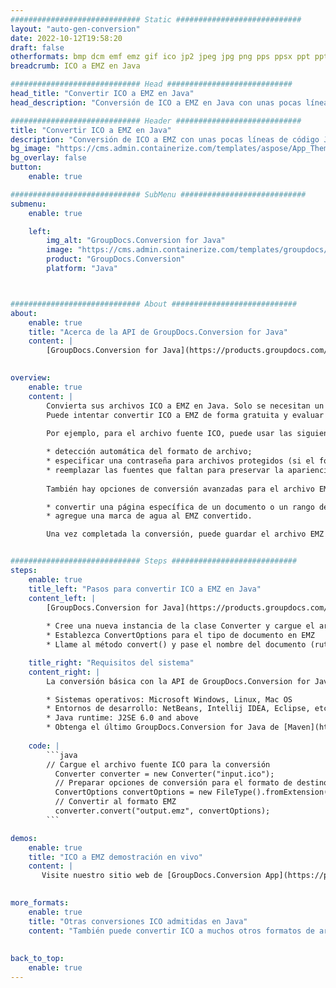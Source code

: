 ```yaml
---
############################# Static ############################
layout: "auto-gen-conversion"
date: 2022-10-12T19:58:20
draft: false
otherformats: bmp dcm emf emz gif ico jp2 jpeg jpg png pps ppsx ppt pptx psb psd svg svgz tga tif tiff webp wmf wmz
breadcrumb: ICO a EMZ en Java

############################# Head ############################
head_title: "Convertir ICO a EMZ en Java"
head_description: "Conversión de ICO a EMZ en Java con unas pocas líneas de código. Convierta más de 160 formatos de archivo con la API de conversión de documentos de GroupDocs para Java"

############################# Header ############################
title: "Convertir ICO a EMZ en Java"
description: "Conversión de ICO a EMZ con unas pocas líneas de código Java"
bg_image: "https://cms.admin.containerize.com/templates/aspose/App_Themes/V3/images/bg/header1.png"
bg_overlay: false
button:
    enable: true

############################# SubMenu ############################
submenu:
    enable: true

    left:
        img_alt: "GroupDocs.Conversion for Java"
        image: "https://cms.admin.containerize.com/templates/groupdocs/images/product-logos/90x90-noborder/groupdocs-conversion-java.png"
        product: "GroupDocs.Conversion"
        platform: "Java"



############################# About ############################
about:
    enable: true
    title: "Acerca de la API de GroupDocs.Conversion for Java"
    content: |
        [GroupDocs.Conversion for Java](https://products.groupdocs.com/conversion/java/) es una API de conversión de formato de archivo avanzada para convertir entre formatos populares de imagen y documento como Microsoft Office, OpenDocument, PDF, HTML, correo electrónico, CAD. y mucho más con solo unas pocas líneas de código. La API nativa detecta automáticamente los formatos de los documentos originales y ofrece muchas opciones para personalizar los documentos convertidos. Junto con la función de extraer información de un documento, también admite el almacenamiento en caché de los resultados de la conversión en el disco local de forma predeterminada. Sin embargo, se puede admitir cualquier tipo de almacenamiento en caché mediante la implementación de las interfaces adecuadas: Amazon S3, Dropbox, Google Drive, Windows Azure, Reddis o cualquier otra.
    

overview:
    enable: true
    content: |
        Convierta sus archivos ICO a EMZ en Java. Solo se necesitan un par de líneas de código Java en cualquier plataforma de su elección, como Windows, Linux, macOS.
        Puede intentar convertir ICO a EMZ de forma gratuita y evaluar la calidad de los resultados de la conversión. Junto con los sencillos scripts de conversión de archivos, puede probar opciones más sofisticadas para cargar el archivo de origen ICO y almacenar la salida EMZ. 
        
        Por ejemplo, para el archivo fuente ICO, puede usar las siguientes opciones de carga:

        * detección automática del formato de archivo;
        * especificar una contraseña para archivos protegidos (si el formato de archivo lo admite);
        * reemplazar las fuentes que faltan para preservar la apariencia del documento.
        
        También hay opciones de conversión avanzadas para el archivo EMZ:

        * convertir una página específica de un documento o un rango de páginas;
        * agregue una marca de agua al EMZ convertido.

        Una vez completada la conversión, puede guardar el archivo EMZ en su ruta de archivo local o en cualquier almacenamiento de terceros, como FTP, Amazon S3, Google Drive, Dropbox, etc. Tenga en cuenta que para convertir ICO a EMZ, no necesita instalar ningún software adicional, como MS Office, Open Office, Adobe Acrobat Reader, etc.


############################# Steps ############################
steps:
    enable: true
    title_left: "Pasos para convertir ICO a EMZ en Java"
    content_left: |
        [GroupDocs.Conversion for Java](https://products.groupdocs.com/conversion/java/) permite a los desarrolladores convertir fácilmente el archivo ICO a EMZ con unas pocas líneas de código.
        
        * Cree una nueva instancia de la clase Converter y cargue el archivo ICO con la ruta completa
        * Establezca ConvertOptions para el tipo de documento en EMZ
        * Llame al método convert() y pase el nombre del documento (ruta completa) y el formato (EMZ) como parámetro

    title_right: "Requisitos del sistema"
    content_right: |
        La conversión básica con la API de GroupDocs.Conversion for Java se puede realizar con solo unas pocas líneas de código. Nuestras API son compatibles con todas las principales plataformas y sistemas operativos. Antes de ejecutar el código a continuación, asegúrese de tener instalados los siguientes requisitos previos en su sistema.

        * Sistemas operativos: Microsoft Windows, Linux, Mac OS
        * Entornos de desarrollo: NetBeans, Intellij IDEA, Eclipse, etc.
        * Java runtime: J2SE 6.0 and above
        * Obtenga el último GroupDocs.Conversion for Java de [Maven](https://repository.groupdocs.com/webapp/#/artifacts/browse/tree/General/repo/com/groupdocs/groupdocs-conversion)
         
    code: |
        ```java    
        // Cargue el archivo fuente ICO para la conversión
          Converter converter = new Converter("input.ico");
          // Preparar opciones de conversión para el formato de destino EMZ
          ConvertOptions convertOptions = new FileType().fromExtension("emz").getConvertOptions();
          // Convertir al formato EMZ
          converter.convert("output.emz", convertOptions);
        ```

demos:
    enable: true
    title: "ICO a EMZ demostración en vivo"
    content: |
       Visite nuestro sitio web de [GroupDocs.Conversion App](https://products.groupdocs.app/conversion/family) y pruebe la conversión de ICO a EMZ ahora. La demostración gratuita tiene los siguientes beneficios
          

more_formats:
    enable: true
    title: "Otras conversiones ICO admitidas en Java"
    content: "También puede convertir ICO a muchos otros formatos de archivo. Consulte la lista a continuación."
       
       
back_to_top:
    enable: true
---
```

